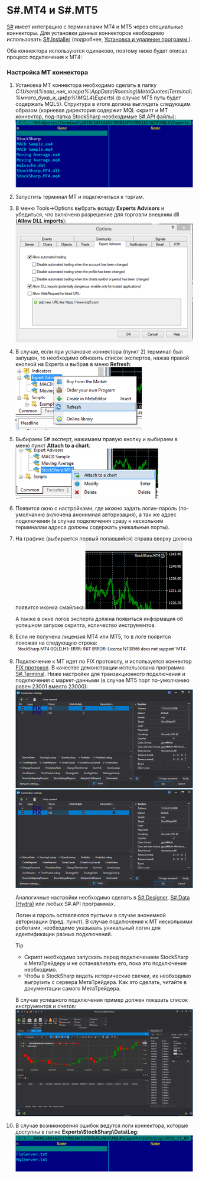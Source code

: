 # S\#.MT4 и S\#.MT5

[S\#](StockSharpAbout.md) имеет интеграцию с терминалами MT4 и MT5 через специальные коннекторы. Для установки данных коннекторов необходимо использовать [S\#.Installer](SharpInstaller.md) (подробнее, [Установка и удаление программ ](Installer_installing_removing_programs.md)).

Оба коннектора используются одинаково, поэтому ниже будет описал процесс подключения к MT4:

### Настройка MT коннектора

1. Установка MT коннектора необходимо сделать в папку *C:\\Users\\%ваш\_ник\_юзера%\\AppData\\Roaming\\MetaQuotes\\Terminal\\%много\_букв\_и\_цифр%\\MQL4\\Experts\\* (в случае MT5 путь будет содержать MQL5). Структура в итоге должна выглядеть следующим образом (корневая директория содержит MQL скрипт и MT коннектор, под\-папка StockSharp необходимые S\#.API файлы):![MT 0](../images/MT_0.png)
2. Запустить терминал MT и подключиться к торгам.
3. В меню Tools\-\>Options выбрать вкладу **Experts Advisors** и убедиться, что включено разрешение для торговли внешним dll (**Allow DLL imports**):![MT 1](../images/MT_1.png)
4. В случае, если при установке коннектора (пункт 2) терминал был запущен, то необходимо обновить список экспертов, нажав правой кнопкой на Experts и выбрав в меню **Refresh**:![MT 2](../images/MT_2.png)
5. Выбираем S\# эксперт, нажимаем правую кнопку и выбираем в меню пункт **Attach to a chart**:![MT 3](../images/MT_3.png)
6. Появится окно с настройками, где можно задать логин\-пароль (по\-умолчанию включена анонимная авторизация), а так же адрес подключения (в случае подключения сразу к нескольким терминалам адреса должны содержать уникальные порты).
7. На графике (выбирается первый попавшийся) справа вверху должна появится иконка смайлика:![MT 4](../images/MT_4.png)

   А также в окне логов эксперта должна появиться информация об успешном запуске скрипта, количество инструментов.
8. Если не получена лицензия MT4 или MT5, то в логе появится похожая на следующую строка:![MT 5](../images/MT_5.png)
9. Подключение к МТ идет по FIX протоколу, и используется коннектор [FIX протокол](Fix.md). В качестве демонстрации использована программа [S\#.Terminal](Terminal.md). Ниже настройки для транзакционного подключения и подключения с маркет\-данными (в случае MT5 порт по\-умолчанию равен 23001 вместо 23000):![MT 6](../images/MT_6.png)![MT 7](../images/MT_7.png)

   Аналогичные настройки необходимо сделать в [S\#.Designer](Designer.md), [S\#.Data (Hydra)](Hydra.md) или любых S\#.API программах.

   Логин и пароль оставляются пустыми в случае анонимной авторизации (пред. пункт). В случае подключения к МТ несколькими роботами, необходимо указывать уникальный логин для идентификации разных подключений.

   > [!TIP]
   > - Скрипт необходимо запускать перед подключением StockSharp к МетаТрейдеру и не останавливать его, пока это подключение необходимо.  
   > - Чтобы в StockSharp видеть исторические свечки, их необходимо выгрузить с сервера МетаТрейдера. Как это сделать, читайте в документации самого МетаТрейдера.

   В случае успешного подключения пример должен показать список инструментов и счетов:![MT 8](../images/MT_8.png)
10. В случае возникновения ошибок ведутся логи коннектора, которые доступны в папке **Experts\\StockSharp\\Data\\Log**:![MT 9](../images/MT_9.png)
